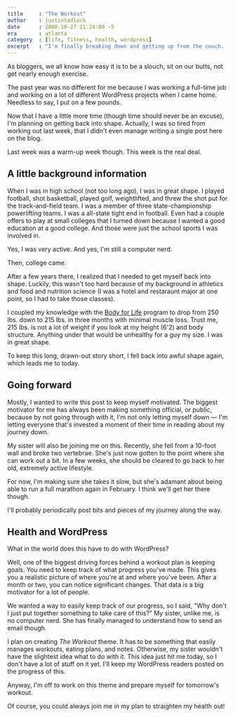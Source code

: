```yaml
---
title     : "The Workout"
author    : justintadlock
date      : 2008-10-27 21:24:00 -5
era       : atlanta
category  : [life, fitness, health, wordpress]
excerpt   : "I'm finally breaking down and getting up from the couch.  It's about time I get myself back into shape.  Here's my story."
---
```


As bloggers, we all know how easy it is to be a slouch, sit on our butts, not get nearly enough exercise.

The past year was no different for me because I was working a full-time job and working on a lot of different WordPress projects when I came home.  Needless to say, I put on a few pounds.

Now that I have a little more time (though time should never be an excuse), I'm planning on getting back into shape.  Actually, I was so tired from working out last week, that I didn't even manage writing a single post here on the blog.

Last week was a warm-up week though.  This week is the real deal.

<h2>A little background information</h2>

When I was in high school (not too long ago), I was in great shape.  I played football, shot basketball, played golf, weightlifted, and threw the shot put for the track-and-field team.  I was a member of three state-championship powerlifting teams.  I was a all-state tight end in football.  Even had a couple offers to play at small colleges that I turned down because I wanted a good education at a good college.  And those were just the school sports I was involved in.

Yes, I was very active.  And yes, I'm still a computer nerd.

Then, college came.

After a few years there, I realized that I needed to get myself back into shape.  Luckily, this wasn't too hard because of my background in athletics and food and nutrition science (I was a hotel and restaraunt major at one point, so I had to take those classes).

I coupled my knowledge with the <a href="http://bodyforlife.com" title="Body for Life">Body for Life</a> program to drop from 250 lbs. down to 215 lbs. in three months with minimal muscle loss.  Trust me, 215 lbs. is not a lot of weight if you look at my height (6'2) and body structure.  Anything under that would be unhealthy for a guy my size.  I was in great shape.

To keep this long, drawn-out story short, I fell back into awful shape again, which leads me to today.

<h2>Going forward</h2>

Mostly, I wanted to write this post to keep myself motivated.  The biggest motivator for me has always been making something official, or public, because by not going through with it, I'm not only letting myself down &mdash; I'm letting everyone that's invested a moment of their time in reading about my journey down.

My sister will also be joining me on this.  Recently, she fell from a 10-foot wall and broke two vertebrae.  She's just now gotten to the point where she can work out a bit.  In a few weeks, she should be cleared to go back to her old, extremely active lifestyle.

For now, I'm making sure she takes it slow, but she's adamant about being able to run a full marathon again in February.  I think we'll get her there though.

I'll probably periodically post bits and pieces of my journey along the way.

<h2>Health and WordPress</h2>

What in the world does this have to do with WordPress?

Well, one of the biggest driving forces behind a workout plan is keeping goals.  You need to keep track of what progress you've made.  This gives you a realistic picture of where you're at and where you've been.  After a month or two, you can notice significant changes.  That data is a big motivator for a lot of people.

We wanted a way to easily keep track of our progress, so I said, "Why don't I just put together something to take care of this?"  My sister, unlike me, is no computer nerd.  She has finally managed to understand how to send an email though.

I plan on creating <em>The Workout</em> theme.  It has to be something that easily manages workouts, eating plans, and notes.  Otherwise, my sister wouldn't have the slightest idea what to do with it.  This idea just hit me today, so I don't have a lot of stuff on it yet.  I'll keep my WordPress readers posted on the progress of this.

Anyway, I'm off to work on this theme and prepare myself for tomorrow's workout.

Of course, you could always join me in my plan to straighten my health out!
